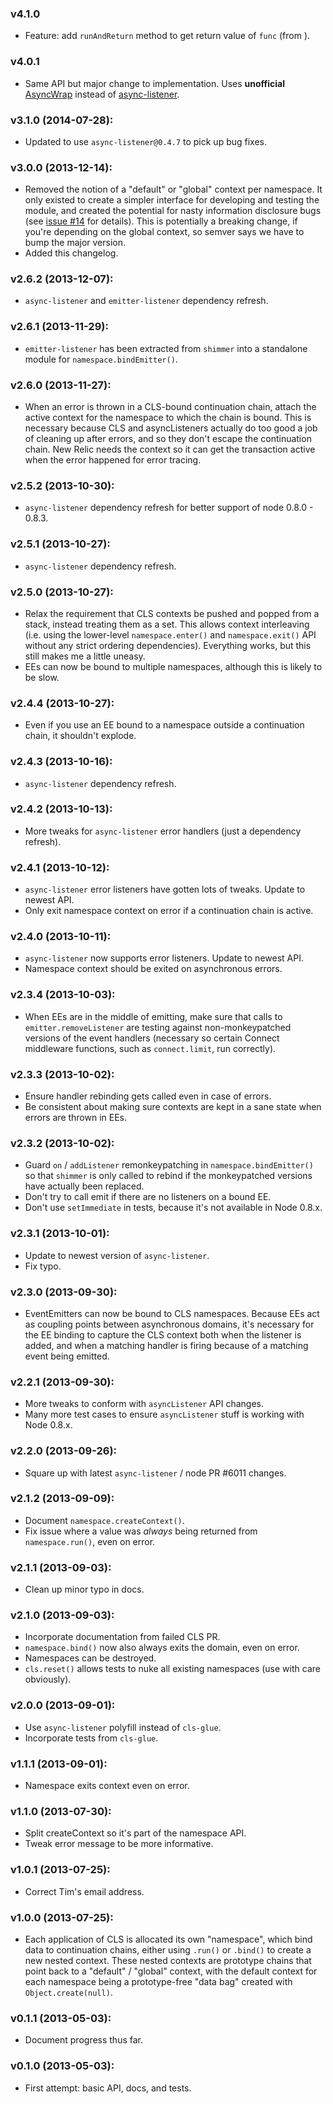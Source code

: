 
### v4.1.0
*  Feature: add `runAndReturn` method to get return value of `func` (from ). 


### v4.0.1
*  Same API but major change to implementation. Uses **unofficial** [AsyncWrap](https://github.com/nodejs/node-eps/blob/async-wrap-ep/XXX-asyncwrap-api.md) instead of [async-listener](https://github.com/othiym23/async-listener). 


### v3.1.0 (2014-07-28):

* Updated to use `async-listener@0.4.7` to pick up bug fixes.

### v3.0.0 (2013-12-14):

* Removed the notion of a "default" or "global" context per namespace. 
  It only existed to create a simpler interface for developing and testing the module,
  and created the potential for nasty information disclosure bugs 
  (see [issue #14](https://github.com/othiym23/node-continuation-local-storage/issues/14)
  for details). This is potentially a breaking change, if you're depending on the global context, 
  so semver says we have to bump the major version.
* Added this changelog.

### v2.6.2 (2013-12-07):

* `async-listener` and `emitter-listener` dependency refresh.

### v2.6.1 (2013-11-29):

* `emitter-listener` has been extracted from `shimmer` into a standalone module 
  for `namespace.bindEmitter()`.

### v2.6.0 (2013-11-27):

* When an error is thrown in a CLS-bound continuation chain, attach the active
  context for the namespace to which the chain is bound. This is necessary
  because CLS and asyncListeners actually do too good a job of cleaning up
  after errors, and so they don't escape the continuation chain. New Relic
  needs the context so it can get the transaction active when the error
  happened for error tracing.

### v2.5.2 (2013-10-30):

* `async-listener` dependency refresh for better support of node 0.8.0 - 0.8.3.

### v2.5.1 (2013-10-27):

* `async-listener` dependency refresh.

### v2.5.0 (2013-10-27):

* Relax the requirement that CLS contexts be pushed and popped from a stack,
  instead treating them as a set.  This allows context interleaving (i.e.
  using the lower-level `namespace.enter()` and `namespace.exit()` API without
  any strict ordering dependencies).  Everything works, but this still makes me
  a little uneasy.
* EEs can now be bound to multiple namespaces, although this is likely to be
  slow.

### v2.4.4 (2013-10-27):

* Even if you use an EE bound to a namespace outside a continuation chain, it
  shouldn't explode.

### v2.4.3 (2013-10-16):

* `async-listener` dependency refresh.

### v2.4.2 (2013-10-13):

* More tweaks for `async-listener` error handlers (just a dependency refresh).

### v2.4.1 (2013-10-12):

* `async-listener` error listeners have gotten lots of tweaks. Update to newest
  API.
* Only exit namespace context on error if a continuation chain is active.

### v2.4.0 (2013-10-11):

* `async-listener` now supports error listeners. Update to newest API.
* Namespace context should be exited on asynchronous errors.

### v2.3.4 (2013-10-03):

* When EEs are in the middle of emitting, make sure that calls to
  `emitter.removeListener` are testing against non-monkeypatched versions of
  the event handlers (necessary so certain Connect middleware functions, such
  as `connect.limit`, run correctly).

### v2.3.3 (2013-10-02):

* Ensure handler rebinding gets called even in case of errors.
* Be consistent about making sure contexts are kept in a sane state when errors
  are thrown in EEs.

### v2.3.2 (2013-10-02):

* Guard `on` / `addListener` remonkeypatching in `namespace.bindEmitter()` so
  that `shimmer` is only called to rebind if the monkeypatched versions have
  actually been replaced.
* Don't try to call emit if there are no listeners on a bound EE.
* Don't use `setImmediate` in tests, because it's not available in Node 0.8.x.

### v2.3.1 (2013-10-01):

* Update to newest version of `async-listener`.
* Fix typo.

### v2.3.0 (2013-09-30):

* EventEmitters can now be bound to CLS namespaces. Because EEs act as coupling
  points between asynchronous domains, it's necessary for the EE binding to
  capture the CLS context both when the listener is added, and when a matching
  handler is firing because of a matching event being emitted.

### v2.2.1 (2013-09-30):

* More tweaks to conform with `asyncListener` API changes.
* Many more test cases to ensure `asyncListener` stuff is working with Node
  0.8.x.

### v2.2.0 (2013-09-26):

* Square up with latest `async-listener` / node PR #6011 changes.

### v2.1.2 (2013-09-09):

* Document `namespace.createContext()`.
* Fix issue where a value was *always* being returned from `namespace.run()`,
  even on error.

### v2.1.1 (2013-09-03):

* Clean up minor typo in docs.

### v2.1.0 (2013-09-03):

* Incorporate documentation from failed CLS PR.
* `namespace.bind()` now also always exits the domain, even on error.
* Namespaces can be destroyed.
* `cls.reset()` allows tests to nuke all existing namespaces (use with care
  obviously).

### v2.0.0 (2013-09-01):

* Use `async-listener` polyfill instead of `cls-glue`.
* Incorporate tests from `cls-glue`.

### v1.1.1 (2013-09-01):

* Namespace exits context even on error.

### v1.1.0 (2013-07-30):

* Split createContext so it's part of the namespace API.
* Tweak error message to be more informative.

### v1.0.1 (2013-07-25):

* Correct Tim's email address.

### v1.0.0 (2013-07-25):

* Each application of CLS is allocated its own "namespace", which bind data to
  continuation chains, either using `.run()` or `.bind()` to create a new
  nested context. These nested contexts are prototype chains that point back to
  a "default" / "global" context, with the default context for each namespace
  being a prototype-free "data bag" created with `Object.create(null)`.

### v0.1.1 (2013-05-03):

* Document progress thus far.

### v0.1.0 (2013-05-03):

* First attempt: basic API, docs, and tests.
